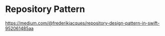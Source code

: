 # Repository Pattern

https://medium.com/@frederikjacques/repository-design-pattern-in-swift-952061485aa
